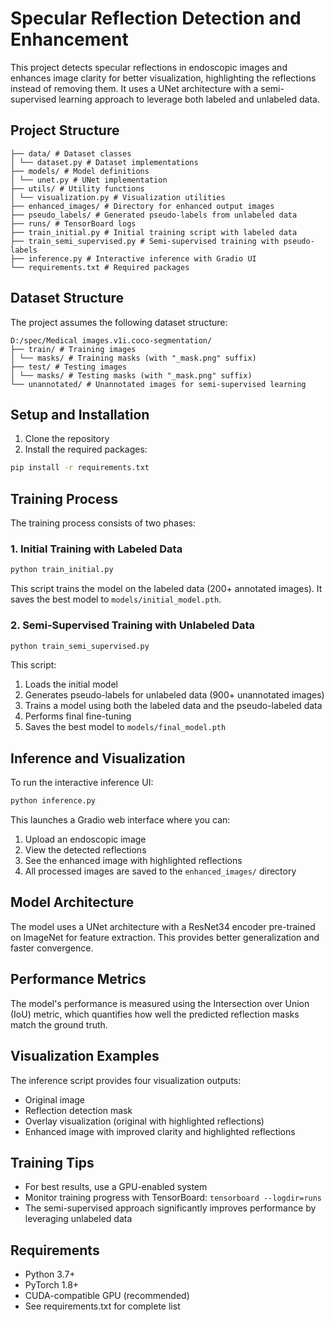 # Specular Reflection Detection and Enhancement
This project detects specular reflections in endoscopic images and enhances image clarity for better
visualization, highlighting the reflections instead of removing them. It uses a UNet architecture with
a semi-supervised learning approach to leverage both labeled and unlabeled data.
## Project Structure
```
├── data/ # Dataset classes
│ └── dataset.py # Dataset implementations
├── models/ # Model definitions
│ └── unet.py # UNet implementation
├── utils/ # Utility functions
│ └── visualization.py # Visualization utilities
├── enhanced_images/ # Directory for enhanced output images
├── pseudo_labels/ # Generated pseudo-labels from unlabeled data
├── runs/ # TensorBoard logs
├── train_initial.py # Initial training script with labeled data
├── train_semi_supervised.py # Semi-supervised training with pseudo-labels
├── inference.py # Interactive inference with Gradio UI
└── requirements.txt # Required packages
```

## Dataset Structure
The project assumes the following dataset structure:
```
D:/spec/Medical images.v1i.coco-segmentation/
├── train/ # Training images
│ └── masks/ # Training masks (with "_mask.png" suffix)
├── test/ # Testing images
│ └── masks/ # Testing masks (with "_mask.png" suffix)
└── unannotated/ # Unannotated images for semi-supervised learning
```

## Setup and Installation
1. Clone the repository
2. Install the required packages:
```bash
pip install -r requirements.txt
```

## Training Process
The training process consists of two phases:
### 1. Initial Training with Labeled Data
```bash
python train_initial.py
```

This script trains the model on the labeled data (200+ annotated images). It saves the best model to
`models/initial_model.pth`.


### 2. Semi-Supervised Training with Unlabeled Data
```bash
python train_semi_supervised.py
```

This script:
1. Loads the initial model
2. Generates pseudo-labels for unlabeled data (900+ unannotated images)
3. Trains a model using both the labeled data and the pseudo-labeled data
4. Performs final fine-tuning
5. Saves the best model to `models/final_model.pth`
## Inference and Visualization
To run the interactive inference UI:
```bash
python inference.py
```

This launches a Gradio web interface where you can:
1. Upload an endoscopic image
2. View the detected reflections
3. See the enhanced image with highlighted reflections
4. All processed images are saved to the `enhanced_images/` directory
## Model Architecture
The model uses a UNet architecture with a ResNet34 encoder pre-trained on ImageNet for feature extraction.
This provides better generalization and faster convergence.
## Performance Metrics
The model's performance is measured using the Intersection over Union (IoU) metric, which quantifies
how well the predicted reflection masks match the ground truth.
## Visualization Examples
The inference script provides four visualization outputs:
- Original image
- Reflection detection mask
- Overlay visualization (original with highlighted reflections)
- Enhanced image with improved clarity and highlighted reflections
## Training Tips
- For best results, use a GPU-enabled system
- Monitor training progress with TensorBoard: `tensorboard --logdir=runs`
- The semi-supervised approach significantly improves performance by leveraging unlabeled data
## Requirements
- Python 3.7+
- PyTorch 1.8+
- CUDA-compatible GPU (recommended)
- See requirements.txt for complete list